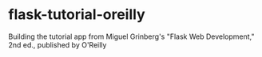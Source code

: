 # flask-tutorial-oreilly
Building the tutorial app from Miguel Grinberg's "Flask Web Development," 2nd ed., published by O'Reilly
